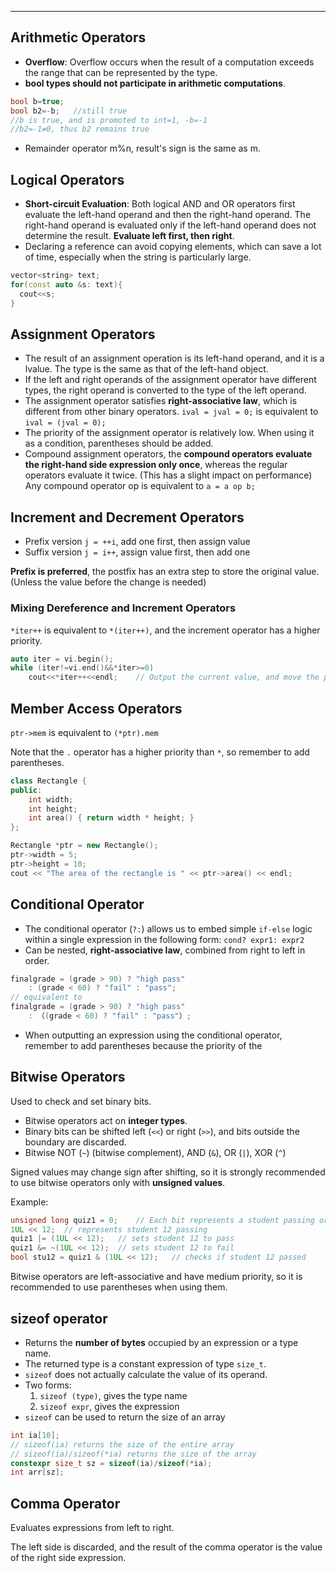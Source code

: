 ----

## Arithmetic Operators

-   **Overflow**: Overflow occurs when the result of a computation exceeds the range that can be represented by the type.
-   **bool types should not participate in arithmetic computations**.

```cpp
bool b=true;
bool b2=-b;   //still true
//b is true, and is promoted to int=1, -b=-1
//b2=-1≠0, thus b2 remains true
```


-   Remainder operator m%n, result's sign is the same as m.


## Logical Operators

-   **Short-circuit Evaluation**: Both logical AND and OR operators first evaluate the left-hand operand and then the right-hand operand. The right-hand operand is evaluated only if the left-hand operand does not determine the result. **Evaluate left first, then right**.
-   Declaring a reference can avoid copying elements, which can save a lot of time, especially when the string is particularly large.

```cpp
vector<string> text;
for(const auto &s: text){
  cout<<s;
}
```


## Assignment Operators

-   The result of an assignment operation is its left-hand operand, and it is a lvalue. The type is the same as that of the left-hand object.
-   If the left and right operands of the assignment operator have different types, the right operand is converted to the type of the left operand.
-   The assignment operator satisfies **right-associative law**, which is different from other binary operators. `ival = jval = 0;` is equivalent to `ival = (jval = 0);`
-   The priority of the assignment operator is relatively low. When using it as a condition, parentheses should be added.
-   Compound assignment operators, the **compound operators evaluate the right-hand side expression only once**, whereas the regular operators evaluate it twice. (This has a slight impact on performance) Any compound operator op is equivalent to `a = a op b;`


## Increment and Decrement Operators

-   Prefix version `j = ++i`, add one first, then assign value
-   Suffix version `j = i++`, assign value first, then add one

**Prefix is preferred**, the postfix has an extra step to store the original value. (Unless the value before the change is needed)


### Mixing Dereference and Increment Operators

`*iter++` is equivalent to `*(iter++)`, and the increment operator has a higher priority.

```cpp
auto iter = vi.begin();
while (iter!=vi.end()&&*iter>=0)
	cout<<*iter++<<endl;	// Output the current value, and move the pointer forward by 1.
```


## Member Access Operators

`ptr->mem` is equivalent to `(*ptr).mem`

Note that the `.` operator has a higher priority than `*`, so remember to add parentheses.

```cpp
class Rectangle {
public:
    int width;
    int height;
    int area() { return width * height; }
};

Rectangle *ptr = new Rectangle();
ptr->width = 5;
ptr->height = 10;
cout << "The area of the rectangle is " << ptr->area() << endl;
```

## Conditional Operator

-   The conditional operator (`?:`) allows us to embed simple `if-else` logic within a single expression in the following form: `cond? expr1: expr2`
-   Can be nested, **right-associative law**, combined from right to left in order.

```cpp
finalgrade = (grade > 90) ? "high pass"
    : (grade < 60) ? "fail" : "pass";
// equivalent to
finalgrade = (grade > 90) ? "high pass"
    : （(grade < 60) ? "fail" : "pass"）;
```
-   When outputting an expression using the conditional operator, remember to add parentheses because the priority of the


## Bitwise Operators

Used to check and set binary bits.

-   Bitwise operators act on **integer types**.
-   Binary bits can be shifted left (`<<`) or right (`>>`), and bits outside the boundary are discarded.
-   Bitwise NOT (`~`) (bitwise complement), AND (`&`), OR (`|`), XOR (`^`)

Signed values may change sign after shifting, so it is strongly recommended to use bitwise operators only with **unsigned values**.

Example:
```cpp
unsigned long quiz1 = 0;    // Each bit represents a student passing or failing an exam
1UL << 12;  // represents student 12 passing
quiz1 |= (1UL << 12);   // sets student 12 to pass
quiz1 &= ~(1UL << 12);  // sets student 12 to fail
bool stu12 = quiz1 & (1UL << 12);   // checks if student 12 passed
```

Bitwise operators are left-associative and have medium priority, so it is recommended to use parentheses when using them.


## sizeof operator

-   Returns the **number of bytes** occupied by an expression or a type name.
-   The returned type is a constant expression of type `size_t`.
-   `sizeof` does not actually calculate the value of its operand.
-   Two forms:
    1.  `sizeof (type)`, gives the type name
    2.  `sizeof expr`, gives the expression
-   `sizeof` can be used to return the size of an array

```cpp
int ia[10];
// sizeof(ia) returns the size of the entire array
// sizeof(ia)/sizeof(*ia) returns the size of the array
constexpr size_t sz = sizeof(ia)/sizeof(*ia);
int arr[sz];
```


## Comma Operator

Evaluates expressions from left to right.

The left side is discarded, and the result of the comma operator is the value of the right side expression.



